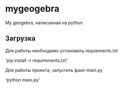 # mygeogebra
My geogebra, написанная на python
## Загрузка
Для работы необходимо установить requiements.txt

'pip install -r requirements.txt'

Для работы проекта, запустить фаил main.py

'python main.py'